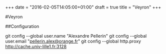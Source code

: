 +++
date = "2016-02-05T14:05:00+01:00"
draft = true
title = "Veyron"
+++

#Veyron

##Configuration

git config --global user.name "Alexandre Pellerin"
git config --global user.email "pellerin.alex@orange.fr"
git config --global http.proxy http://cache.univ-lille1.fr:3128